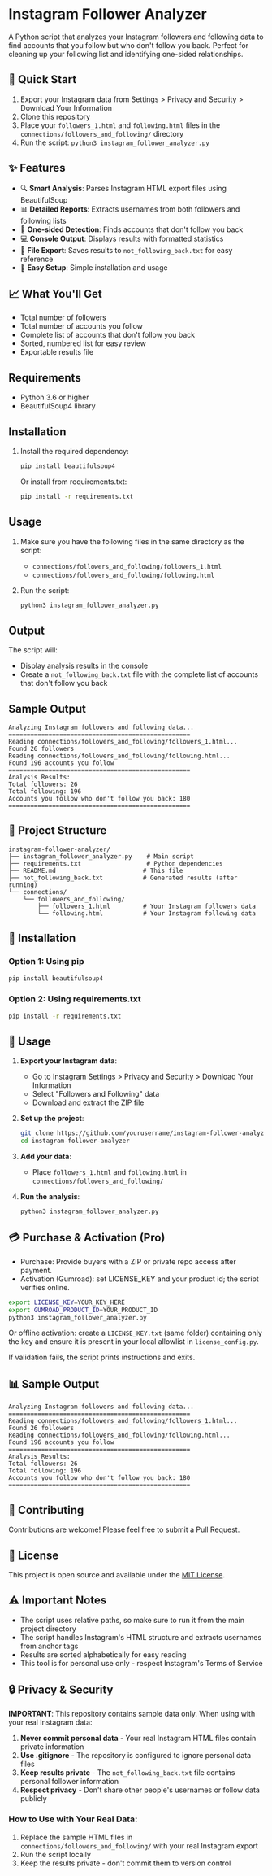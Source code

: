 # Instagram Follower Analyzer

A Python script that analyzes your Instagram followers and following data to find accounts that you follow but who don't follow you back. Perfect for cleaning up your following list and identifying one-sided relationships.

## 🚀 Quick Start

1. Export your Instagram data from Settings > Privacy and Security > Download Your Information
2. Clone this repository
3. Place your `followers_1.html` and `following.html` files in the `connections/followers_and_following/` directory
4. Run the script: `python3 instagram_follower_analyzer.py`

## ✨ Features

- 🔍 **Smart Analysis**: Parses Instagram HTML export files using BeautifulSoup
- 📊 **Detailed Reports**: Extracts usernames from both followers and following lists
- 🎯 **One-sided Detection**: Finds accounts that don't follow you back
- 💻 **Console Output**: Displays results with formatted statistics
- 📄 **File Export**: Saves results to `not_following_back.txt` for easy reference
- 🚀 **Easy Setup**: Simple installation and usage

## 📈 What You'll Get

- Total number of followers
- Total number of accounts you follow
- Complete list of accounts that don't follow you back
- Sorted, numbered list for easy review
- Exportable results file

## Requirements

- Python 3.6 or higher
- BeautifulSoup4 library

## Installation

1. Install the required dependency:
   ```bash
   pip install beautifulsoup4
   ```
   
   Or install from requirements.txt:
   ```bash
   pip install -r requirements.txt
   ```

## Usage

1. Make sure you have the following files in the same directory as the script:
   - `connections/followers_and_following/followers_1.html`
   - `connections/followers_and_following/following.html`

2. Run the script:
   ```bash
   python3 instagram_follower_analyzer.py
   ```

## Output

The script will:
- Display analysis results in the console
- Create a `not_following_back.txt` file with the complete list of accounts that don't follow you back

## Sample Output

```
Analyzing Instagram followers and following data...
==================================================
Reading connections/followers_and_following/followers_1.html...
Found 26 followers
Reading connections/followers_and_following/following.html...
Found 196 accounts you follow
==================================================
Analysis Results:
Total followers: 26
Total following: 196
Accounts you follow who don't follow you back: 180
==================================================
```

## 📁 Project Structure

```
instagram-follower-analyzer/
├── instagram_follower_analyzer.py    # Main script
├── requirements.txt                  # Python dependencies
├── README.md                        # This file
├── not_following_back.txt           # Generated results (after running)
└── connections/
    └── followers_and_following/
        ├── followers_1.html         # Your Instagram followers data
        └── following.html           # Your Instagram following data
```

## 🔧 Installation

### Option 1: Using pip
```bash
pip install beautifulsoup4
```

### Option 2: Using requirements.txt
```bash
pip install -r requirements.txt
```

## 🚀 Usage

1. **Export your Instagram data**:
   - Go to Instagram Settings > Privacy and Security > Download Your Information
   - Select "Followers and Following" data
   - Download and extract the ZIP file

2. **Set up the project**:
   ```bash
   git clone https://github.com/yourusername/instagram-follower-analyzer.git
   cd instagram-follower-analyzer
   ```

3. **Add your data**:
   - Place `followers_1.html` and `following.html` in `connections/followers_and_following/`

4. **Run the analysis**:
   ```bash
   python3 instagram_follower_analyzer.py
   ```

## 💳 Purchase & Activation (Pro)

- Purchase: Provide buyers with a ZIP or private repo access after payment.
- Activation (Gumroad): set LICENSE_KEY and your product id; the script verifies online.

```bash
export LICENSE_KEY=YOUR_KEY_HERE
export GUMROAD_PRODUCT_ID=YOUR_PRODUCT_ID
python3 instagram_follower_analyzer.py
```

Or offline activation: create a `LICENSE_KEY.txt` (same folder) containing only the key and ensure it is present in your local allowlist in `license_config.py`.

If validation fails, the script prints instructions and exits.

## 📊 Sample Output

```
Analyzing Instagram followers and following data...
==================================================
Reading connections/followers_and_following/followers_1.html...
Found 26 followers
Reading connections/followers_and_following/following.html...
Found 196 accounts you follow
==================================================
Analysis Results:
Total followers: 26
Total following: 196
Accounts you follow who don't follow you back: 180
==================================================
```

## 🤝 Contributing

Contributions are welcome! Please feel free to submit a Pull Request.

## 📝 License

This project is open source and available under the [MIT License](LICENSE).

## ⚠️ Important Notes

- The script uses relative paths, so make sure to run it from the main project directory
- The script handles Instagram's HTML structure and extracts usernames from anchor tags
- Results are sorted alphabetically for easy reading
- This tool is for personal use only - respect Instagram's Terms of Service

## 🔒 Privacy & Security

**IMPORTANT**: This repository contains sample data only. When using with your real Instagram data:

1. **Never commit personal data** - Your real Instagram HTML files contain private information
2. **Use .gitignore** - The repository is configured to ignore personal data files
3. **Keep results private** - The `not_following_back.txt` file contains personal follower information
4. **Respect privacy** - Don't share other people's usernames or follow data publicly

### How to Use with Your Real Data:
1. Replace the sample HTML files in `connections/followers_and_following/` with your real Instagram export
2. Run the script locally
3. Keep the results private - don't commit them to version control

